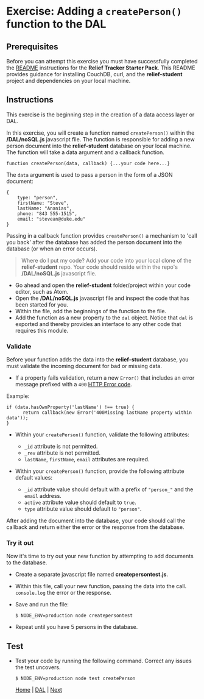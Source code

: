 # Exercise: Adding a `createPerson()` function to the DAL

## Prerequisites

Before you can attempt this exercise you must have successfully completed the [README](https://github.com/jrs-innovation-center/relief-student) instructions for the **Relief Tracker Starter Pack**.  This README provides guidance for installing CouchDB, curl, and the **relief-student** project and dependencies on your local machine.

## Instructions
This exercise is the beginning step in the creation of a data access layer or DAL.

In this exercise, you will create a function named `createPerson()` within the **/DAL/noSQL.js** javascript file.  The function is responsible for adding a new person document into the **relief-student** database on your local machine. The function will take a data argument and a callback function.

```
function createPerson(data, callback) {...your code here...}
```

The `data` argument is used to pass a person in the form of a JSON document:

```
{
    type: "person",
    firstName: "Steve",
    lastName: "Ananias",
    phone: "843 555-1515",
    email: "stevean@duke.edu"
}
```

Passing in a callback function provides `createPerson()` a mechanism to 'call you back' after the database has added the person document into the database (or when an error occurs).

> Where do I put my code? Add your code into your local clone of the **relief-student** repo. Your code should reside within the repo's **/DAL/noSQL.js** javascript file.

- Go ahead and open the **relief-student** folder/project within your code editor, such as Atom.
- Open the **/DAL/noSQL.js** javascript file and inspect the code that has been started for you.
- Within the file, add the beginnings of the function to the file.
- Add the function as a new property to the `dal` object.  Notice that `dal` is exported and thereby provides an interface to any other code that requires this module.

### Validate

Before your function adds the data into the **relief-student** database, you must validate the incoming document for bad or missing data.

- If a property fails validation, return a new `Error()` that includes an error message prefixed with a `400` [HTTP Error code](https://en.wikipedia.org/wiki/List_of_HTTP_status_codes).

Example:

```
if (data.hasOwnProperty('lastName') !== true) {
      return callback(new Error('400Missing lastName property within data'));
}
```
- Within your `createPerson()` function, validate the following attributes:
   - `_id` attribute is not permitted.
   - `_rev` attribute is not permitted.
   - `lastName`, `firstName`, `email` attributes are required.

- Within your `createPerson()` function, provide the following attribute default values:
   - `_id` attribute value should default with a prefix of `"person_"` and the `email` address.
   - `active` attribute value should default to `true`.
   - `type` attribute value should default to `"person"`.

After adding the document into the database, your code should call the callback and return either the error or the response from the database.

### Try it out

Now it's time to try out your new function by attempting to add documents to the database.  

- Create a separate javascript file named **createpersontest.js**.
- Within this file, call your new function, passing the data into the call.  `console.log` the error or the response.
- Save and run the file:

   ```
   $ NODE_ENV=production node createpersontest
   ```

- Repeat until you have 5 persons in the database.

## Test

- Test your code by running the following command.  Correct any issues the test uncovers.
   ```
   $ NODE_ENV=production node test createPerson
   ```

   [Home](/)   |   [DAL](/DAL)  |  [Next](/DAL/2)
